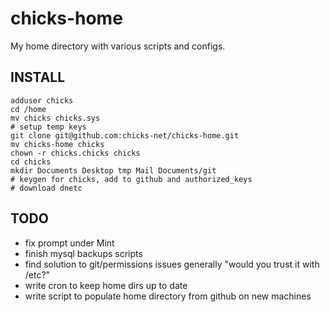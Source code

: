 chicks-home
===========

My home directory with various scripts and configs.

INSTALL
-------

	adduser chicks
	cd /home
	mv chicks chicks.sys
	# setup temp keys
	git clone git@github.com:chicks-net/chicks-home.git
	mv chicks-home chicks
	chown -r chicks.chicks chicks
	cd chicks
	mkdir Documents Desktop tmp Mail Documents/git
	# keygen for chicks, add to github and authorized_keys
	# download dnetc

TODO
----

* fix prompt under Mint
* finish mysql backups scripts
* find solution to git/permissions issues generally "would you trust it with /etc?"
* write cron to keep home dirs up to date
* write script to populate home directory from github on new machines
